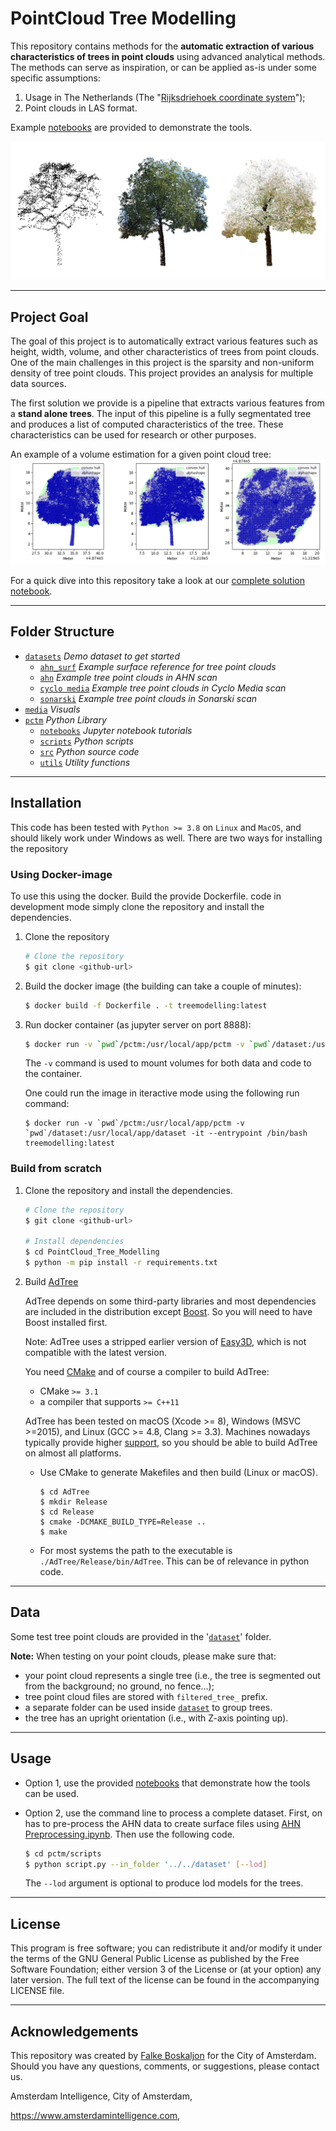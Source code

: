 # PointCloud Tree Modelling

This repository contains methods for the **automatic extraction of various characteristics of trees in point clouds** using advanced analytical methods. The methods can serve as inspiration, or can be applied as-is under some specific assumptions:

1. Usage in The Netherlands (The "[Rijksdriehoek coordinate system](https://nl.wikipedia.org/wiki/Rijksdriehoeksco%C3%B6rdinaten)");
2. Point clouds in LAS format.

Example [notebooks](./pctm/notebooks) are provided to demonstrate the tools.

![Comparison of datasets (side-view)](./imgs/pc_comparison.png)

---

## Project Goal

The goal of this project is to automatically extract various features such as height, width, volume, and other characteristics of trees from point clouds. One of the main challenges in this project is the sparsity and non-uniform density of tree point clouds. This project provides an analysis for multiple data sources.

The first solution we provide is a pipeline that extracts various features from a **stand alone trees**. The input of this pipeline is a fully segmentated tree and produces a list of computed characteristics of the tree. These characteristics can be used for research or other purposes.

An example of a volume estimation for a given point cloud tree:
![convex_hull.png](./imgs/crown_mesh_comparison.png)

For a quick dive into this repository take a look at our [complete solution notebook](./pctm/notebooks/Complete%20Solution.ipynb).

---

## Folder Structure

 * [`datasets`](./dataset) _Demo dataset to get started_
   * [`ahn_surf`](./dataset/ahn_surf) _Example surface reference for tree point clouds_
   * [`ahn`](./dataset/ahn) _Example tree point clouds in AHN scan_
   * [`cyclo media`](./dataset/cyclo) _Example tree point clouds in Cyclo Media scan_
   * [`sonarski`](./dataset/sonarski) _Example tree point clouds in Sonarski scan_
 * [`media`](./imgs) _Visuals_
 * [`pctm`](./pctm/) _Python Library_
   * [`notebooks`](./pctm/notebooks) _Jupyter notebook tutorials_
   * [`scripts`](./pctm/scripts) _Python scripts_
   * [`src`](./pctm/src) _Python source code_
    * [`utils`](./pctm/src/utils) _Utility functions_

---

## Installation

This code has been tested with `Python >= 3.8` on `Linux` and `MacOS`, and should likely work under Windows as well. There are two ways for installing the repository

### Using Docker-image
To use this using the docker. Build the provide Dockerfile. code in development mode simply clone the repository and install the dependencies.

1. Clone the repository

    ```bash
    # Clone the repository
    $ git clone <github-url>
    ```

2. Build the docker image (the building can take a couple of minutes):

    ```bash
    $ docker build -f Dockerfile . -t treemodelling:latest
    ```

3. Run docker container (as jupyter server on port 8888):

    ```bash
    $ docker run -v `pwd`/pctm:/usr/local/app/pctm -v `pwd`/dataset:/usr/local/app/dataset -it -p 8888:8888 treemodelling:latest
    ```

    The `-v` command is used to mount volumes for both data and code to the container.
    
    One could run the image in iteractive mode using the following run command: 
    ```
    $ docker run -v `pwd`/pctm:/usr/local/app/pctm -v `pwd`/dataset:/usr/local/app/dataset -it --entrypoint /bin/bash treemodelling:latest
    ```


### Build from scratch

1.  Clone the repository and install the dependencies.

    ```bash
    # Clone the repository
    $ git clone <github-url>

    # Install dependencies
    $ cd PointCloud_Tree_Modelling
    $ python -m pip install -r requirements.txt
    ```

2.  Build [AdTree](https://github.com/tudelft3d/AdTree)

    AdTree depends on some third-party libraries and most dependencies are included in the distribution except 
    [Boost](https://www.boost.org/). So you will need to have Boost installed first. 

    Note: AdTree uses a stripped earlier version of [Easy3D](https://github.com/LiangliangNan/Easy3D), which is not 
    compatible with the latest version.

    You need [CMake](https://cmake.org/download/) and of course a compiler to build AdTree:

    - CMake `>= 3.1`
    - a compiler that supports `>= C++11`

    AdTree has been tested on macOS (Xcode >= 8), Windows (MSVC >=2015), and Linux (GCC >= 4.8, Clang >= 3.3). Machines 
    nowadays typically provide higher [support](https://en.cppreference.com/w/cpp/compiler_support), so you should be 
    able to build AdTree on almost all platforms.

    - Use CMake to generate Makefiles and then build (Linux or macOS).
      ```
      $ cd AdTree 
      $ mkdir Release
      $ cd Release
      $ cmake -DCMAKE_BUILD_TYPE=Release ..
      $ make
      ```

    - For most systems the path to the executable is `./AdTree/Release/bin/AdTree`. This can be of relevance in python code. 

---

## Data
Some test tree point clouds are provided in the '[`dataset`](./dataset)' folder.

**Note:** When testing on your point clouds, please make sure that:
 - your point cloud represents a single tree (i.e., the tree is segmented out from the background; no ground, no fence...);
 - tree point cloud files are stored with `filtered_tree_` prefix.
 - a separate folder can be used inside [`dataset`](./dataset) to group trees.
 - the tree has an upright orientation (i.e., with Z-axis pointing up).

---

## Usage

- Option 1, use the provided [notebooks](./pctm/notebooks) that demonstrate how the tools can be used.

- Option 2, use the command line to process a complete dataset. First, on has to pre-process the AHN data to create surface files using [AHN Preprocessing.ipynb](./pctm/notebooks/AHN%20Preprocessing.ipynb). Then use the following code.
  
  ```bash
  $ cd pctm/scripts
  $ python script.py --in_folder '../../dataset' [--lod]
  ```

  The `--lod` argument is optional to produce lod models for the trees.

---

## License

This program is free software; you can redistribute it and/or modify it under the terms of the GNU General Public License as published by the Free Software Foundation; either version 3 of the License or (at your option) any later version. The full text of the license can be found in the accompanying LICENSE file.

---

## Acknowledgements

This repository was created by [Falke Boskaljon](https://falke-boskaljon.nl/) for the City of Amsterdam. Should you have any questions, comments, or suggestions, please contact us.

Amsterdam Intelligence, City of Amsterdam,

https://www.amsterdamintelligence.com,


